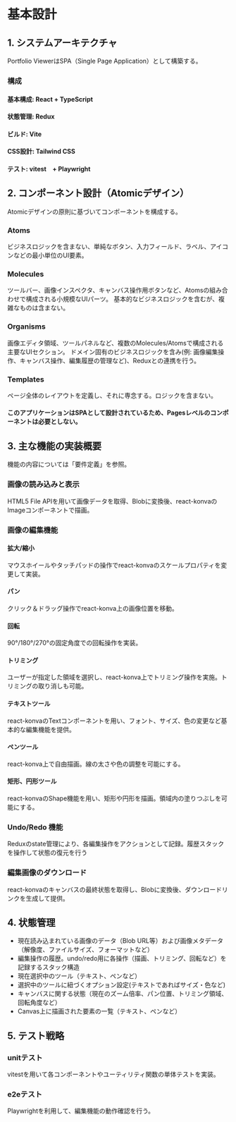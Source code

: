 # 基本設計

## 1. システムアーキテクチャ
Portfolio ViewerはSPA（Single Page Application）として構築する。

### 構成
#### 基本構成: React + TypeScript
#### 状態管理: Redux
#### ビルド: Vite
#### CSS設計: Tailwind CSS
#### テスト: vitest　+ Playwright

## 2. コンポーネント設計（Atomicデザイン）
Atomicデザインの原則に基づいてコンポーネントを構成する。

### Atoms
ビジネスロジックを含まない、単純なボタン、入力フィールド、ラベル、アイコンなどの最小単位のUI要素。
### Molecules
ツールバー、画像インスペクタ、キャンバス操作用ボタンなど、Atomsの組み合わせで構成される小規模なUIパーツ。
基本的なビジネスロジックを含むが、複雑なものは含まない。
### Organisms
画像エディタ領域、ツールパネルなど、複数のMolecules/Atomsで構成される主要なUIセクション。
ドメイン固有のビジネスロジックを含み(例: 画像編集操作、キャンバス操作、編集履歴の管理など)、Reduxとの連携を行う。
### Templates
ページ全体のレイアウトを定義し、それに専念する。ロジックを含まない。
#### このアプリケーションはSPAとして設計されているため、Pagesレベルのコンポーネントは必要としない。

## 3. 主な機能の実装概要
機能の内容については「要件定義」を参照。

### 画像の読み込みと表示
HTML5 File APIを用いて画像データを取得、Blobに変換後、react-konvaのImageコンポーネントで描画。

### 画像の編集機能
#### 拡大/縮小
マウスホイールやタッチパッドの操作でreact-konvaのスケールプロパティを変更して実装。
#### パン
クリック＆ドラッグ操作でreact-konva上の画像位置を移動。
#### 回転
90°/180°/270°の固定角度での回転操作を実装。
#### トリミング
ユーザーが指定した領域を選択し、react-konva上でトリミング操作を実施。トリミングの取り消しも可能。
#### テキストツール
react-konvaのTextコンポーネントを用い、フォント、サイズ、色の変更など基本的な編集機能を提供。
#### ペンツール
react-konva上で自由描画。線の太さや色の調整を可能にする。
#### 矩形、円形ツール
react-konvaのShape機能を用い、矩形や円形を描画。領域内の塗りつぶしを可能にする。

### Undo/Redo 機能
Reduxのstate管理により、各編集操作をアクションとして記録。履歴スタックを操作して状態の復元を行う

### 編集画像のダウンロード
react-konvaのキャンバスの最終状態を取得し、Blobに変換後、ダウンロードリンクを生成して提供。

## 4. 状態管理
- 現在読み込まれている画像のデータ（Blob URL等）および画像メタデータ（解像度、ファイルサイズ、フォーマットなど）
- 編集操作の履歴。undo/redo用に各操作（描画、トリミング、回転など）を記録するスタック構造
- 現在選択中のツール（テキスト、ペンなど）
- 選択中のツールに紐づくオプション設定(テキストであればサイズ・色など)
- キャンバスに関する状態（現在のズーム倍率、パン位置、トリミング領域、回転角度など）
- Canvas上に描画された要素の一覧（テキスト、ペンなど）

## 5. テスト戦略
### unitテスト
vitestを用いて各コンポーネントやユーティリティ関数の単体テストを実装。

### e2eテスト
Playwrightを利用して、編集機能の動作確認を行う。
